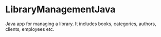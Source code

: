 # LibraryManagementJava
Java app for managing a library. It includes books, categories, authors, clients, employees etc.
